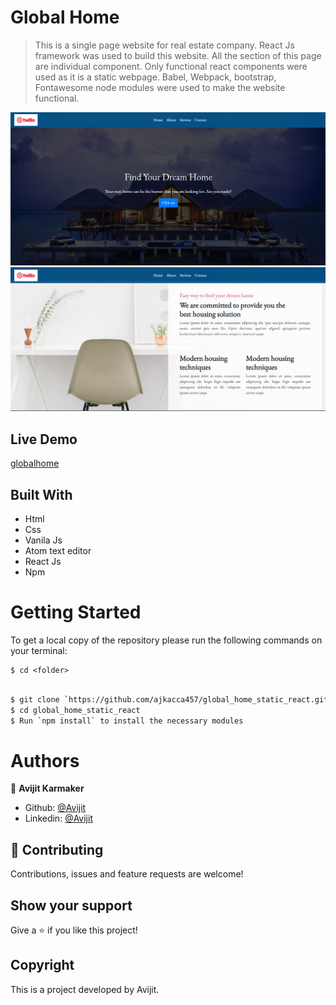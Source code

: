 # Global Home

> This is a single page website for real estate company. React Js framework was used to build this website. All the section of this page are individual component. Only functional react components were used as it is a static webpage. Babel, Webpack, bootstrap, Fontawesome node modules were used to make the website functional.


![screenshot](./src/Images/interface1.PNG)
![screenshot](./src/Images/interface2.PNG)


## Live Demo

[globalhome](https://ajkacca457.github.io/global_home_static_react/)

## Built With

- Html
- Css
- Vanila Js
- Atom text editor
- React Js
- Npm

# Getting Started

To get a local copy of the repository please run the following commands on your terminal:

```
$ cd <folder>
```

```bash

$ git clone `https://github.com/ajkacca457/global_home_static_react.git`
$ cd global_home_static_react
$ Run `npm install` to install the necessary modules

```

# Authors

👤 **Avijit Karmaker**

- Github: [@Avijit](https://github.com/ajkacca457)
- Linkedin: [@Avijit](https://www.linkedin.com/in/avijit-karmaker-8738a54)

## 🤝 Contributing

Contributions, issues and feature requests are welcome!

## Show your support

Give a ⭐️ if you like this project!

## Copyright
This is a project developed by Avijit.
